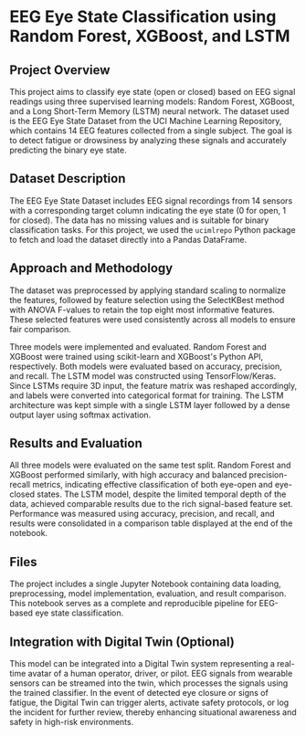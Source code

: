 
# EEG Eye State Classification using Random Forest, XGBoost, and LSTM

## Project Overview

This project aims to classify eye state (open or closed) based on EEG signal readings using three supervised learning models: Random Forest, XGBoost, and a Long Short-Term Memory (LSTM) neural network. The dataset used is the EEG Eye State Dataset from the UCI Machine Learning Repository, which contains 14 EEG features collected from a single subject. The goal is to detect fatigue or drowsiness by analyzing these signals and accurately predicting the binary eye state.

## Dataset Description

The EEG Eye State Dataset includes EEG signal recordings from 14 sensors with a corresponding target column indicating the eye state (0 for open, 1 for closed). The data has no missing values and is suitable for binary classification tasks. For this project, we used the `ucimlrepo` Python package to fetch and load the dataset directly into a Pandas DataFrame.

## Approach and Methodology

The dataset was preprocessed by applying standard scaling to normalize the features, followed by feature selection using the SelectKBest method with ANOVA F-values to retain the top eight most informative features. These selected features were used consistently across all models to ensure fair comparison.

Three models were implemented and evaluated. Random Forest and XGBoost were trained using scikit-learn and XGBoost's Python API, respectively. Both models were evaluated based on accuracy, precision, and recall. The LSTM model was constructed using TensorFlow/Keras. Since LSTMs require 3D input, the feature matrix was reshaped accordingly, and labels were converted into categorical format for training. The LSTM architecture was kept simple with a single LSTM layer followed by a dense output layer using softmax activation.

## Results and Evaluation

All three models were evaluated on the same test split. Random Forest and XGBoost performed similarly, with high accuracy and balanced precision-recall metrics, indicating effective classification of both eye-open and eye-closed states. The LSTM model, despite the limited temporal depth of the data, achieved comparable results due to the rich signal-based feature set. Performance was measured using accuracy, precision, and recall, and results were consolidated in a comparison table displayed at the end of the notebook.

## Files

The project includes a single Jupyter Notebook containing data loading, preprocessing, model implementation, evaluation, and result comparison. This notebook serves as a complete and reproducible pipeline for EEG-based eye state classification.

## Integration with Digital Twin (Optional)

This model can be integrated into a Digital Twin system representing a real-time avatar of a human operator, driver, or pilot. EEG signals from wearable sensors can be streamed into the twin, which processes the signals using the trained classifier. In the event of detected eye closure or signs of fatigue, the Digital Twin can trigger alerts, activate safety protocols, or log the incident for further review, thereby enhancing situational awareness and safety in high-risk environments.
